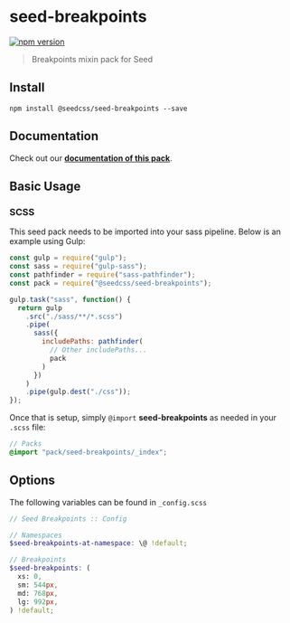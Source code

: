 # seed-breakpoints

[![npm version](https://badge.fury.io/js/%40seedcss%2Fseed-breakpoints.svg)](https://badge.fury.io/js/%40seedcss%2Fseed-breakpoints)

> Breakpoints mixin pack for Seed

## Install

```
npm install @seedcss/seed-breakpoints --save
```

## Documentation

Check out our **[documentation of this pack](http://developer.helpscout.net/seed/packs/seed-breakpoints/)**.

## Basic Usage

### SCSS

This seed pack needs to be imported into your sass pipeline. Below is an example using Gulp:

```javascript
const gulp = require("gulp");
const sass = require("gulp-sass");
const pathfinder = require("sass-pathfinder");
const pack = require("@seedcss/seed-breakpoints");

gulp.task("sass", function() {
  return gulp
    .src("./sass/**/*.scss")
    .pipe(
      sass({
        includePaths: pathfinder(
          // Other includePaths...
          pack
        )
      })
    )
    .pipe(gulp.dest("./css"));
});
```

Once that is setup, simply `@import` **seed-breakpoints** as needed in your `.scss` file:

```scss
// Packs
@import "pack/seed-breakpoints/_index";
```



## Options

The following variables can be found in `_config.scss`

```scss
// Seed Breakpoints :: Config

// Namespaces
$seed-breakpoints-at-namespace: \@ !default;

// Breakpoints
$seed-breakpoints: (
  xs: 0,
  sm: 544px,
  md: 768px,
  lg: 992px,
) !default;

```
